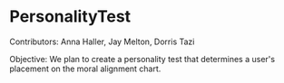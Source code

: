 # PersonalityTest

Contributors: Anna Haller, Jay Melton, Dorris Tazi

Objective: We plan to create a personality test that determines a user's placement on the moral alignment chart.
